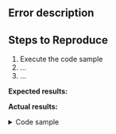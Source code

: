 <!-- Thank you for using the Retarus Rust SDK

--->

## Error description
<!-- Tell us what happened -->

## Steps to Reproduce

<!-- Please include full steps to reproduce so that we can reproduce the problem. -->

1. Execute the code sample <!-- (see "Code sample" section below) -->
2. ... <!-- describe steps to demonstrate bug -->
3. ... <!-- for example "Input a value, see how it crashes" -->

**Expected results:** <!-- what did you expect to see? -->

**Actual results:** <!-- what did you see? -->

<details>
<summary>Code sample</summary>
